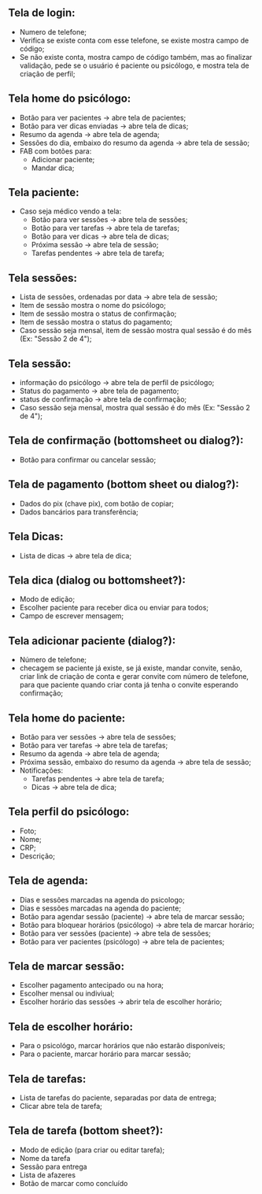## Tela de login:
- Numero de telefone;
- Verifica se existe conta com esse telefone, se existe mostra campo de código;
- Se não existe conta, mostra campo de código também, mas ao finalizar validação, pede 
se o usuário é paciente ou psicólogo, e mostra tela de criação de perfil;

## Tela home do psicólogo:
- Botão para ver pacientes -> abre tela de pacientes;
- Botão para ver dicas enviadas -> abre tela de dicas;
- Resumo da agenda -> abre tela de agenda;
- Sessões do dia, embaixo do resumo da agenda -> abre tela de sessão;
- FAB com botões para:
  - Adicionar paciente;
  - Mandar dica;

## Tela paciente:
- Caso seja médico vendo a tela:
  - Botão para ver sessões -> abre tela de sessões;
  - Botão para ver tarefas -> abre tela de tarefas;
  - Botão para ver dicas -> abre tela de dicas;
  - Próxima sessão -> abre tela de sessão;
  - Tarefas pendentes -> abre tela de tarefa;

## Tela sessões:
- Lista de sessões, ordenadas por data -> abre tela de sessão;
- Item de sessão mostra o nome do psicólogo;
- Item de sessão mostra o status de confirmação;
- Item de sessão mostra o status do pagamento;
- Caso sessão seja mensal, item de sessão mostra qual sessão é do mês (Ex: "Sessão 2 de 4");

## Tela sessão:
- informação do psicólogo -> abre tela de perfil de psicólogo;
- Status do pagamento -> abre tela de pagamento;
- status de confirmação -> abre tela de confirmação;
- Caso sessão seja mensal, mostra qual sessão é do mês (Ex: "Sessão 2 de 4");

## Tela de confirmação (bottomsheet ou dialog?): 
- Botão para confirmar ou cancelar sessão;

## Tela de pagamento (bottom sheet ou dialog?):
- Dados do pix (chave pix), com botão de copiar;
- Dados bancários para transferência;

## Tela Dicas:
- Lista de dicas -> abre tela de dica;

## Tela dica (dialog ou bottomsheet?):
  - Modo de edição;
  - Escolher paciente para receber dica ou enviar para todos;
  - Campo de escrever mensagem;

## Tela adicionar paciente (dialog?):
  - Número de telefone;
  - checagem se paciente já existe, se já existe, mandar convite, senão, 
  criar link de criação de conta e gerar convite com número de telefone, para que paciente 
  quando criar conta já tenha o convite esperando confirmação;

## Tela home do paciente:
- Botão para ver sessões -> abre tela de sessões;
- Botão para ver tarefas -> abre tela de tarefas;
- Resumo da agenda -> abre tela de agenda;
- Próxima sessão, embaixo do resumo da agenda -> abre tela de sessão;
- Notificações:
  - Tarefas pendentes -> abre tela de tarefa;
  - Dicas -> abre tela de dica;

## Tela perfil do psicólogo:
- Foto;
- Nome;
- CRP;
- Descrição;

## Tela de agenda:
- Dias e sessões marcadas na agenda do psicologo;
- Dias e sessões marcadas na agenda do paciente;
- Botão para agendar sessão (paciente) -> abre tela de marcar sessão;
- Botão para bloquear horários (psicólogo) -> abre tela de marcar horário;
- Botão para ver sessões (paciente) -> abre tela de sessões;
- Botão para ver pacientes (psicólogo) -> abre tela de pacientes;

## Tela de marcar sessão:
- Escolher pagamento antecipado ou na hora;
- Escolher mensal ou indiviual;
- Escolher horário das sessões -> abrir tela de escolher horário;

## Tela de escolher horário:
- Para o psicológo, marcar horários que não estarão disponíveis;
- Para o paciente, marcar horário para marcar sessão;

## Tela de tarefas:
- Lista de tarefas do paciente, separadas por data de entrega;
- Clicar abre tela de tarefa;

## Tela de tarefa (bottom sheet?):
- Modo de edição (para criar ou editar tarefa);
- Nome da tarefa
- Sessão para entrega
- Lista de afazeres 
- Botão de marcar como concluído
